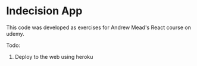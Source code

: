 # Indecision App

This code was developed as exercises for Andrew Mead's React course on udemy.

Todo:

1. Deploy to the web using heroku

